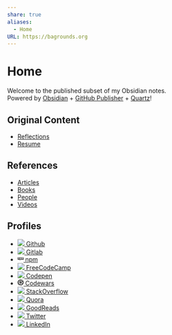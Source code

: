 ```yaml
---  
share: true  
aliases:  
  - Home  
URL: https://bagrounds.org  
---  
```

# Home  
Welcome to the published subset of my Obsidian notes.  
Powered by [Obsidian](https://obsidian.md) + [GitHub Publisher](https://github.com/ObsidianPublisher/obsidian-github-publisher) + [Quartz](https://quartz.jzhao.xyz)!  
  
## Original Content  
- [Reflections](./reflections/index.md)  
- [Resume](https://bagrounds.gitlab.io/resume)  
  
## References  
- [Articles](./articles/index.md)  
- [Books](./books/index.md)  
- [People](./people/index.md)  
- [Videos](./videos/index.md)  
  
## Profiles  
- <a href="http://github.com/bagrounds"><img style="width:1em; margin:0;" src="https://simpleicons.org/icons/github.svg"/> Github</a>  
- <a href="http://gitlab.com/bagrounds"><img style="width:1em; margin:0;" src="https://simpleicons.org/icons/gitlab.svg"/> Gitlab</a>  
- <a href="http://www.npmjs.com/~bagrounds"><img style="width:1em; margin:0;" src="https://raw.githubusercontent.com/bagrounds/icons/master/npm.svg"/> npm</a>  
- <a href="http://freecodecamp.com/bagrounds"><img style="width:1em; margin:0;" src="https://simpleicons.org/icons/freecodecamp.svg"/> FreeCodeCamp</a>  
- <a href="http://codepen.io/bagrounds"><img style="width:1em; margin:0;" src="https://simpleicons.org/icons/codepen.svg"/> Codepen</a>  
- <a href="http://www.codewars.com/users/bagrounds"><img style="width:1em; margin:0;" src="https://raw.githubusercontent.com/bagrounds/icons/master/codewars.svg"/> Codewars</a>  
- <a href="http://stackoverflow.com/users/2081363/bagrounds"><img style="width:1em; margin:0;" src="https://simpleicons.org/icons/stackoverflow.svg"/> StackOverflow</a>  
- <a href="https://www.quora.com/profile/Bryan-Grounds"><img style="width:1em; margin:0;" src="https://simpleicons.org/icons/quora.svg"/> Quora</a>  
- <a href="http://goodreads.com/bagrounds"><img style="width:1em; margin:0;" src="https://simpleicons.org/icons/goodreads.svg"/> GoodReads</a>  
- <a href="http://twitter.com/bagrounds"><img style="width:1em; margin:0;" src="https://simpleicons.org/icons/twitter.svg"/> Twitter</a>  
- <a href="http://linkedin.com/in/bagrounds"><img style="width:1em; margin:0;" src="https://simpleicons.org/icons/linkedin.svg"/> LinkedIn</a>  
